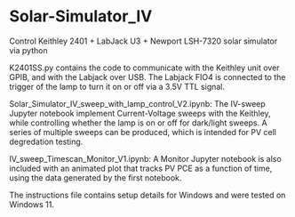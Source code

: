 # Solar-Simulator_IV

Control Keithley 2401 + LabJack U3 + Newport LSH-7320 solar simulator via python

K2401SS.py contains the code to communicate with the Keithley unit over GPIB, and with the Labjack over USB. The Labjack FIO4 is connected to the
trigger of the lamp to turn it on or off via a 3.5V TTL signal.

Solar_Simulator_IV_sweep_with_lamp_control_V2.ipynb: The IV-sweep Jupyter notebook implement Current-Voltage sweeps with the Keithley, while controlling whether the lamp is on or off for dark/light sweeps. A series of multiple sweeps can be produced, which is intended for PV cell degredation testing.

IV_sweep_Timescan_Monitor_V1.ipynb: A Monitor Jupyter notebook is also included with an animated plot that tracks PV PCE as a function of time, using the data generated by the first notebook.

The instructions file contains setup details for Windows and were tested on Windows 11.

